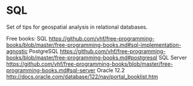 # SQL

Set of tips for geospatial analysis in relational databases.

Free books:
SQL         https://github.com/vhf/free-programming-books/blob/master/free-programming-books.md#sql-implementation-agnostic
PostgreSQL  https://github.com/vhf/free-programming-books/blob/master/free-programming-books.md#postgresql
SQL Server  https://github.com/vhf/free-programming-books/blob/master/free-programming-books.md#sql-server
Oracle 12.2 http://docs.oracle.com/database/122/nav/portal_booklist.htm


